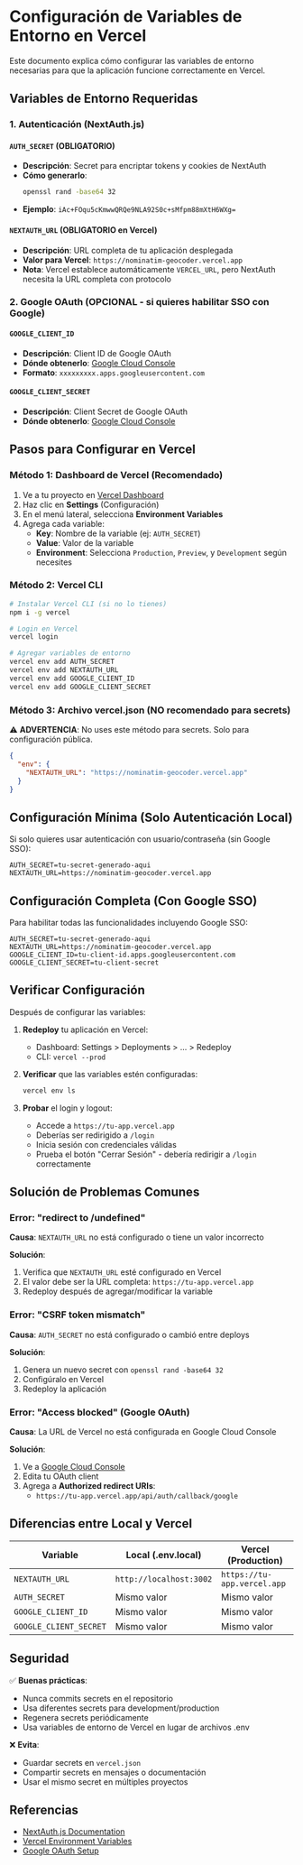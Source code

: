 # Configuración de Variables de Entorno en Vercel

Este documento explica cómo configurar las variables de entorno necesarias para que la aplicación funcione correctamente en Vercel.

## Variables de Entorno Requeridas

### 1. Autenticación (NextAuth.js)

#### `AUTH_SECRET` (OBLIGATORIO)
- **Descripción**: Secret para encriptar tokens y cookies de NextAuth
- **Cómo generarlo**:
  ```bash
  openssl rand -base64 32
  ```
- **Ejemplo**: `iAc+FOqu5cKmwwQRQe9NLA92S0c+sMfpm88mXtH6WXg=`

#### `NEXTAUTH_URL` (OBLIGATORIO en Vercel)
- **Descripción**: URL completa de tu aplicación desplegada
- **Valor para Vercel**: `https://nominatim-geocoder.vercel.app`
- **Nota**: Vercel establece automáticamente `VERCEL_URL`, pero NextAuth necesita la URL completa con protocolo

### 2. Google OAuth (OPCIONAL - si quieres habilitar SSO con Google)

#### `GOOGLE_CLIENT_ID`
- **Descripción**: Client ID de Google OAuth
- **Dónde obtenerlo**: [Google Cloud Console](https://console.cloud.google.com/apis/credentials)
- **Formato**: `xxxxxxxxx.apps.googleusercontent.com`

#### `GOOGLE_CLIENT_SECRET`
- **Descripción**: Client Secret de Google OAuth
- **Dónde obtenerlo**: [Google Cloud Console](https://console.cloud.google.com/apis/credentials)

## Pasos para Configurar en Vercel

### Método 1: Dashboard de Vercel (Recomendado)

1. Ve a tu proyecto en [Vercel Dashboard](https://vercel.com/dashboard)
2. Haz clic en **Settings** (Configuración)
3. En el menú lateral, selecciona **Environment Variables**
4. Agrega cada variable:
   - **Key**: Nombre de la variable (ej: `AUTH_SECRET`)
   - **Value**: Valor de la variable
   - **Environment**: Selecciona `Production`, `Preview`, y `Development` según necesites

### Método 2: Vercel CLI

```bash
# Instalar Vercel CLI (si no lo tienes)
npm i -g vercel

# Login en Vercel
vercel login

# Agregar variables de entorno
vercel env add AUTH_SECRET
vercel env add NEXTAUTH_URL
vercel env add GOOGLE_CLIENT_ID
vercel env add GOOGLE_CLIENT_SECRET
```

### Método 3: Archivo vercel.json (NO recomendado para secrets)

⚠️ **ADVERTENCIA**: No uses este método para secrets. Solo para configuración pública.

```json
{
  "env": {
    "NEXTAUTH_URL": "https://nominatim-geocoder.vercel.app"
  }
}
```

## Configuración Mínima (Solo Autenticación Local)

Si solo quieres usar autenticación con usuario/contraseña (sin Google SSO):

```env
AUTH_SECRET=tu-secret-generado-aqui
NEXTAUTH_URL=https://nominatim-geocoder.vercel.app
```

## Configuración Completa (Con Google SSO)

Para habilitar todas las funcionalidades incluyendo Google SSO:

```env
AUTH_SECRET=tu-secret-generado-aqui
NEXTAUTH_URL=https://nominatim-geocoder.vercel.app
GOOGLE_CLIENT_ID=tu-client-id.apps.googleusercontent.com
GOOGLE_CLIENT_SECRET=tu-client-secret
```

## Verificar Configuración

Después de configurar las variables:

1. **Redeploy** tu aplicación en Vercel:
   - Dashboard: Settings > Deployments > ... > Redeploy
   - CLI: `vercel --prod`

2. **Verificar** que las variables estén configuradas:
   ```bash
   vercel env ls
   ```

3. **Probar** el login y logout:
   - Accede a `https://tu-app.vercel.app`
   - Deberías ser redirigido a `/login`
   - Inicia sesión con credenciales válidas
   - Prueba el botón "Cerrar Sesión" - debería redirigir a `/login` correctamente

## Solución de Problemas Comunes

### Error: "redirect to /undefined"

**Causa**: `NEXTAUTH_URL` no está configurado o tiene un valor incorrecto

**Solución**:
1. Verifica que `NEXTAUTH_URL` esté configurado en Vercel
2. El valor debe ser la URL completa: `https://tu-app.vercel.app`
3. Redeploy después de agregar/modificar la variable

### Error: "CSRF token mismatch"

**Causa**: `AUTH_SECRET` no está configurado o cambió entre deploys

**Solución**:
1. Genera un nuevo secret con `openssl rand -base64 32`
2. Configúralo en Vercel
3. Redeploy la aplicación

### Error: "Access blocked" (Google OAuth)

**Causa**: La URL de Vercel no está configurada en Google Cloud Console

**Solución**:
1. Ve a [Google Cloud Console](https://console.cloud.google.com/apis/credentials)
2. Edita tu OAuth client
3. Agrega a **Authorized redirect URIs**:
   - `https://tu-app.vercel.app/api/auth/callback/google`

## Diferencias entre Local y Vercel

| Variable | Local (.env.local) | Vercel (Production) |
|----------|-------------------|---------------------|
| `NEXTAUTH_URL` | `http://localhost:3002` | `https://tu-app.vercel.app` |
| `AUTH_SECRET` | Mismo valor | Mismo valor |
| `GOOGLE_CLIENT_ID` | Mismo valor | Mismo valor |
| `GOOGLE_CLIENT_SECRET` | Mismo valor | Mismo valor |

## Seguridad

✅ **Buenas prácticas**:
- Nunca commits secrets en el repositorio
- Usa diferentes secrets para development/production
- Regenera secrets periódicamente
- Usa variables de entorno de Vercel en lugar de archivos .env

❌ **Evita**:
- Guardar secrets en `vercel.json`
- Compartir secrets en mensajes o documentación
- Usar el mismo secret en múltiples proyectos

## Referencias

- [NextAuth.js Documentation](https://next-auth.js.org/)
- [Vercel Environment Variables](https://vercel.com/docs/concepts/projects/environment-variables)
- [Google OAuth Setup](./GOOGLE_OAUTH_SETUP.md)
